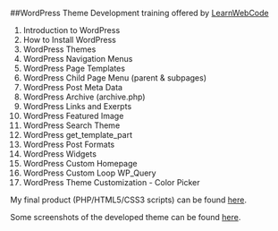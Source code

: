 ##WordPress Theme Development
training offered by [LearnWebCode](http://learnwebcode.com/learn-wordpress/)

1. Introduction to WordPress
2. How to Install WordPress
3. WordPress Themes
4. WordPress Navigation Menus
5. WordPress Page Templates
6. WordPress Child Page Menu (parent & subpages)
7. WordPress Post Meta Data
8. WordPress Archive (archive.php)
9. WordPress Links and Exerpts
10. WordPress Featured Image
11. WordPress Search Theme
12. WordPress get_template_part
13. WordPress Post Formats
14. WordPress Widgets
15. WordPress Custom Homepage
16. WordPress Custom Loop WP_Query
17. WordPress Theme Customization - Color Picker

My final product (PHP/HTML5/CSS3 scripts) can be found [here](https://github.com/bmei/wordpress-theme-development/tree/master/simpe-yet-elegant).

Some screenshots of the developed theme can be found [here](https://github.com/bmei/wordpress-theme-development/blob/master/Screenshots%20of%20the%20Theme.pdf).